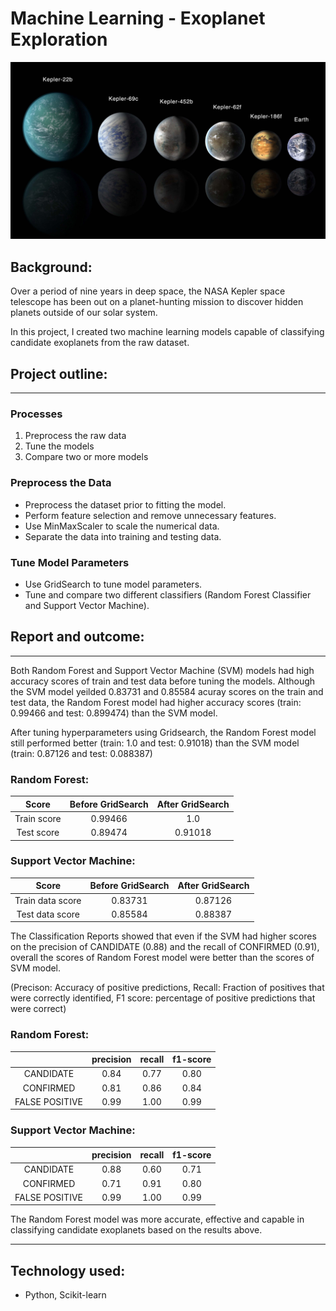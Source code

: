 # Machine Learning - Exoplanet Exploration

![exoplanets.jpg](Images/exoplanets.jpg)


## Background:

Over a period of nine years in deep space, the NASA Kepler space telescope has been out on a planet-hunting mission to discover hidden planets outside of our solar system.

In this project, I created two machine learning models capable of classifying candidate exoplanets from the raw dataset.


## Project outline:
---
### Processes

1. Preprocess the raw data
2. Tune the models
3. Compare two or more models

### Preprocess the Data

* Preprocess the dataset prior to fitting the model.
* Perform feature selection and remove unnecessary features.
* Use MinMaxScaler to scale the numerical data.
* Separate the data into training and testing data.

### Tune Model Parameters

* Use GridSearch to tune model parameters.
* Tune and compare two different classifiers (Random Forest Classifier and Support Vector Machine).


## Report and outcome:
---
Both Random Forest and Support Vector Machine (SVM) models had high accuracy scores of train and test data before tuning the models. Although the SVM model yeilded 0.83731 and 0.85584 acuray scores on the train and test data, the Random Forest model had higher accuracy scores (train: 0.99466 and test: 0.899474) than the SVM model.

After tuning hyperparameters using Gridsearch, the Random Forest model still performed better (train: 1.0 and test: 0.91018) than the SVM model (train: 0.87126 and test: 0.088387)


### Random Forest:
| Score | Before GridSearch | After GridSearch |
| :---: | :---: | :---: |
| Train score | 0.99466 | 1.0 |
| Test score | 0.89474 | 0.91018 |

### Support Vector Machine:
| Score | Before GridSearch | After GridSearch |
| :---: | :---: | :---: |
| Train data score | 0.83731 | 0.87126 |
| Test data score | 0.85584 | 0.88387 |


The Classification Reports showed that even if the SVM had higher scores on the precision of CANDIDATE (0.88) and the recall of CONFIRMED (0.91), overall the scores of Random Forest model were better than the scores of SVM model.

(Precison: Accuracy of positive predictions, Recall: Fraction of positives that were correctly identified, F1 score: percentage of positive predictions that were correct)

### Random Forest:
|  | precision | recall | f1-score |
| :---: | :---: | :---: | :---: |
| CANDIDATE | 0.84 | 0.77 | 0.80 |
| CONFIRMED | 0.81 | 0.86 | 0.84 |
| FALSE POSITIVE | 0.99 | 1.00 | 0.99 |

### Support Vector Machine:
|  | precision | recall | f1-score |
| :---: | :---: | :---: | :---: |
| CANDIDATE | 0.88 | 0.60 | 0.71 |
| CONFIRMED | 0.71 | 0.91 | 0.80 |
| FALSE POSITIVE | 0.99 | 1.00 | 0.99 |

The Random Forest model was more accurate, effective and capable in classifying candidate exoplanets based on the results above.

---
## Technology used:
* Python, Scikit-learn
